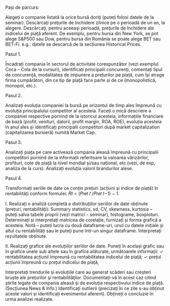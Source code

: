 Pași de parcurs:

Alegeți o companie listată la orice bursă doriţi (puteți folosi datele de la seminar). Descărcaţi
preţurile de închidere zilnice pe o perioadă de un an, la alegere.
Descărcaţi, pentru aceeaşi perioadă, preţurile de închidere ale indicelui de piaţă aferent. De
exemplu, pentru bursa din New York, se pot alege S&P500 sau Dow, pentru bursa din România se
poate alege BET sau BET-Fi. e.g.: datele se descarcă de la secțiunea Historical Prices.

Pasul 1.

Încadrați compania în sectorul de activitate corespunzător (vezi exemplul Coca – Cola de la
cursuri), identificați principalii concurenți, comentați tipul de concurență, modalitatea de impunere
a prețurilor pe piață, cum își atrage firma cumpărători, din ce tip de piață face parte și de ce
(monopolistică, monopol, etc.).

Pasul 2.

Analizați evoluția companiei la bursă pe orizontul de timp ales împreună cu evoluția
principalului competitor al acesteia. Faceți o mică descriere a companiei respective pornind de
la istoricul acesteia, informațiile financiare de bază (profit, venituri, datorii, profit margin, ROA,
ROE), evoluția acesteia în anul ales și identificați principalii competitori după market
capitalization (capitalizarea bursieră) numită Market Cap.

Pasul 3.

Analizați piața pe care activează compania aleasă împreună cu principalii competitori pornind de
la informații referitoare la valoarea vânzărilor, profituri, cote de piață la nivel mondial și/sau
național, etc (vezi, de exp, analiza de la curs).
Analizați evoluția valorii brandurilor alese.

Pasul 4.

Transformați seriile de date ce conțin prețuri (acțiuni și indice de piață) în rentabilități conform
formulei: 𝑅𝑡 = (𝑃𝑟𝑒𝑡 𝑡 /𝑃𝑟𝑒𝑡 𝑡−1) − 1.

I. Realizați o analiză completă a distribuțiilor seriilor de date obținute (prețuri,
rentabilități): Summary statistics, sd, CV, skewness, kurtosis – puteți salva tabele
proprii (vezi matrici - seminar), histograme, boxploturi. Determinați și interpretați
matricea de corelație, furnizați și forma grafică a acesteia. Notă – puteți lucra cu două
dataframe-uri, unul cu datele inițiale și altul cu rentabilități sau le puteți pune într-un
singur dataframe. Interpretați rezultatele obținute.

II. Realizați grafice ale evoluțiilor seriilor de date. Puneți în același grafic sau în grafice
unele sub altele sau în grafice alăturate, următoarele informații:
✓ rentabilitatea acțiunii împreună cu rentabilitatea indicelui de piață;
✓ prețul acțiunii împreună cu prețul indicelui de piață,

Interpretați trendurile și evoluțiile care au generat scăderi sau creșteri bruște ale prețurilor şi
rentabilităţilor. Documentați-vă în acest caz citind știrile legate de compania aleasă și de evoluția
respectivului indice de piață. (Secțiunea News & Info.)
Identificați outlierii (precizați în ce zile s-au obținut aceste valori și identificați evenimentul
aferent).
Obțineți o concluzie în urma analizei realizate.
